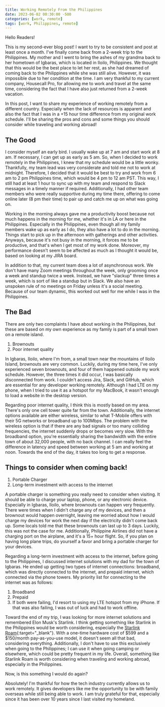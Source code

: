 ```yaml
---
title: Working Remotely From the Philippines
date: 2023-06-02 00:30:00 -500
categories: [work, remote]
tags: [work, Philippines, remote]
---
```


Hello Readers!

This is my second-ever blog post! I want to try to be consistent and post at least once a month. I've finally come back from a 2-week trip to the Philippines. My mother and I went to bring the ashes of my grandma back to her hometown of Igbaras, which is located in Iloilo, Philippines. We thought that this would be the best place to let her rest, as she had dreamed of coming back to the Philippines while she was still alive. However, it was impossible due to her condition at the time. I am very thankful to my current company, Housecall Pro, for allowing me to work and travel at the same time, considering the fact that I have also just returned from a 2-week vacation.

In this post, I want to share my experience of working remotely from a different country. Especially when the lack of resources is apparent and also the fact that I was in a +15 hour time difference from my original work schedule. I'll be sharing the pros and cons and some things you should consider while traveling and working abroad!

## The Good

I consider myself an early bird. I usually wake up at 7 am and start work at 8 am. If necessary, I can get up as early as 5 am. So, when I decided to work remotely in the Philippines, I knew that my schedule would be a little wonky. Thankfully, my team lead was very considerate and told me not to work at midnight. Therefore, I decided that it would be best to try and work from 6 am to 2 pm Philippines time, which would be 4 pm to 12 am PST. This way, I still had at least 1 hour to sync up with my team and respond to Slack messages in a timely manner if required. Additionally, I had other team members who were really supportive during my time there, offering to come online later (8 pm their time) to pair up and catch me up on what was going on.

Working in the morning always gave me a productivity boost because not much happens in the morning for me, whether it's in LA or here in the Philippines. Especially in the Philippines, even though all my family members wake up as early as I do, they also have a lot to do in the morning. Things start to pick up in the afternoon with gatherings and other activities. Anyways, because it's not busy in the morning, it forces me to be productive, and that's when I get most of my work done. Moreover, my performance doesn't seem to be affected as much as I thought it would be, based on looking at my JIRA board.

In addition to that, my current team does a lot of asynchronous work. We don't have many Zoom meetings throughout the week, only grooming once a week and standup twice a week. Instead, we have "slackup" three times a week, which is sort of like a standup but in Slack. We also have an unspoken rule of no meetings on Friday unless it's a social meeting. Because of our team dynamic, this worked out well for me while I was in the Philippines. 

## The Bad

There are only two complaints I have about working in the Philippines, but these are based on my own experience as my family is part of a small town on a remote island.

1. Brownouts
2. Poor internet quality

In Igbaras, Iloilo, where I'm from, a small town near the mountains of Iloilo Island, brownouts are very common. Luckily, during my time here, I've only experienced seven brownouts, and four of them happened outside my work schedule. However, the three times it did occur, I was basically disconnected from work. I couldn't access Jira, Slack, and GitHub, which are essential for any developer working remotely. Although I had LTE on my phone, when I tried to use it as a hotspot for my MacBook, it wasn't enough to load a website in the desktop version.

Regarding poor internet quality, I think this is mostly based on my area. There's only one cell tower quite far from the town. Additionally, the internet options available are either wireless, similar to what T-Mobile offers with their 5G networks or broadband up to 100Mbps. The problem with the wireless option is that if there are any bad signals or too many colliding frequencies, the internet suddenly drops or becomes very slow. With the broadband option, you're essentially sharing the bandwidth with the entire town of about 32,000 people, with no back channel. I can really feel the difference in latency and speed between working at 5 am and working at noon. Towards the end of the day, it takes too long to get a response.


## Things to consider when coming back!

1. Portable Charger
2. Long-term investment with access to the internet

A portable charger is something you really need to consider when visiting. It should be able to charge your laptop, phone, or any electronic device. Especially in Igbaras, Iloilo, where brownouts can happen very frequently. There were times when I didn't charge any of my devices, and then a brownout would happen overnight, leaving me worried about how I would charge my devices for work the next day if the electricity didn't come back up. Some locals told me that these brownouts can last up to 3 days. Luckily, this was not the case for me. Additionally, Philippine Airlines did not have a charging port on the airplane, and it's a 15+ hour flight. So, if you plan on having long plane trips, do yourself a favor and bring a portable charger for your devices.

Regarding a long-term investment with access to the internet, before going to the Philippines, I discussed internet solutions with my dad for the town of Igbaras. He ended up getting two types of internet connections: broadband, which was directly connected to the internet, and prepaid internet, which connected via the phone towers. My priority list for connecting to the internet was as follows:

1. Broadband
2. Prepaid
3. If both were failing, I'd resort to using my LTE hotspot from my iPhone. If that was also failing, I was out of luck and had to work offline.

Toward the end of my trip, I was looking for more internet solutions and remembered Elon Musk's Starlink. I think getting something like Starlink in the Philippines would be worth considering, especially the [Starlink Roam](https://www.starlink.com/roam){:target="_blank"}. With a one-time hardware cost of $599 and a $150/month pay-as-you-use model, it doesn't seem all that bad, considering everything. Additionally, I don't have to use this exclusively when going to the Philippines; I can use it when going camping or elsewhere, which could be pretty frequent in my life. Overall, something like Starlink Roam is worth considering when traveling and working abroad, especially in the Philippines.

Now, is this something I would do again? 

Absolutely! I'm thankful for how the tech industry currently allows us to work remotely. It gives developers like me the opportunity to be with family overseas while still being able to work. I am truly grateful for that, especially since it has been over 10 years since I last visited my homeland.